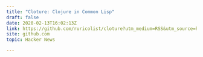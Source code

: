 ```yaml
---
title: "Cloture: Clojure in Common Lisp"
draft: false
date: 2020-02-13T16:02:13Z
link: https://github.com/ruricolist/cloture?utm_medium=RSS&utm_source=hune
site: github.com
topic: Hacker News  

---
```

